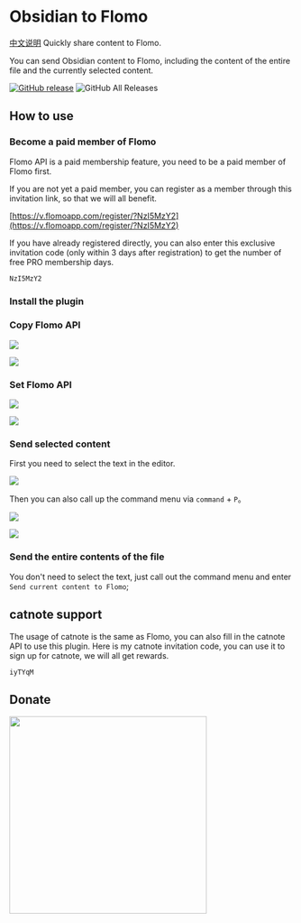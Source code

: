# Obsidian to Flomo
[中文说明](README_CN.md)
Quickly share content to Flomo.

You can send Obsidian content to Flomo, including the content of the entire file and the currently selected content.

[![GitHub release](https://img.shields.io/github/v/release/metal-young/obsidian-to-flomo?style=for-the-badge&sort=semver)](https://github.com/metal-young/obsidian-to-flomo/releases/latest)
![GitHub All Releases](https://img.shields.io/github/downloads/metal-young/obsidian-to-flomo/total?style=for-the-badge)

## How to use 

### Become a paid member of Flomo

Flomo API is a paid membership feature, you need to be a paid member of Flomo first.

If you are not yet a paid member, you can register as a member through this invitation link, so that we will all benefit.

[https://v.flomoapp.com/register/?NzI5MzY2](https://v.flomoapp.com/register/?NzI5MzY2)

If you have already registered directly, you can also enter this exclusive invitation code (only within 3 days after registration) to get the number of free PRO membership days.

```
NzI5MzY2
```

### Install the plugin

### Copy Flomo API

![](https://cdn.metalyoung.com/202210/4189df9a713c42f5f2e05e3864078375.png)

![](https://cdn.metalyoung.com/202210/779e61675387c1e9b1025d15c1384ea2.png)

### Set Flomo API

![](https://cdn.metalyoung.com/202210/b571bbdcd680fe84a1b35890ebf53b94.png)

![](https://cdn.metalyoung.com/202210/9b02789ba6ff50b113970fda0c1c9121.png)


### Send selected content

First you need to select the text in the editor.

![](https://cdn.metalyoung.com/202210/510e64df1409646a421f23b7597965c3.png)

Then you can also call up the command menu via `command` + `P`。

![](https://cdn.metalyoung.com/202210/32ab062ed85d121e45052058c79af1e1.png)

![](https://cdn.metalyoung.com/202210/e9da4e4bfe8406a1c6fa0e02374a3586.png)

### Send the entire contents of the file

You don't need to select the text, just call out the command menu and enter `Send current content to Flomo`;

## catnote support
The usage of catnote is the same as Flomo, you can also fill in the catnote API to use this plugin.
Here is my catnote invitation code, you can use it to sign up for catnote, we will all get rewards.
```
iyTYqM
```

## Donate

<img src="https://cdn.metalyoung.com/202210/80588be2aa1b72796ecbf3f5dd32cab7.JPG" width="350px">
